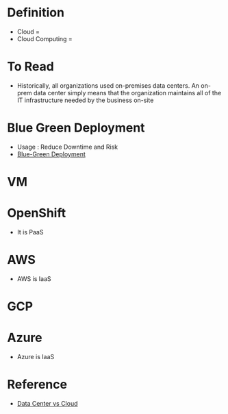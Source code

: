 # Definition
* Cloud = 
* Cloud Computing = 

# To Read
* Historically, all organizations used on-premises data centers. An on-prem data center simply means that the organization maintains all of the IT infrastructure needed by the business on-site

# Blue Green Deployment
* Usage : Reduce Downtime and Risk
* [Blue-Green Deployment](https://docs.cloudfoundry.org/devguide/deploy-apps/blue-green.html)
# VM
# OpenShift
* It is PaaS
# AWS
* AWS is IaaS
# GCP
# Azure
* Azure is IaaS

# Reference
* [Data Center vs Cloud](https://www.checkpoint.com/cyber-hub/cyber-security/what-is-data-center/data-center-vs-cloud/)
